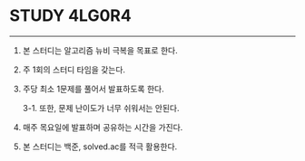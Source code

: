# STUDY 4LG0R4

---

1. 본 스터디는 알고리즘 뉴비 극복을 목표로 한다.
2. 주 1회의 스터디 타임을 갖는다.
3. 주당 최소 1문제를 풀어서 발표하도록 한다.

   3-1. 또한, 문제 난이도가 너무 쉬워서는 안된다.
4. 매주 목요일에 발표하며 공유하는 시간을 가진다.
5. 본 스터디는 백준, solved.ac를 적극 활용한다.
